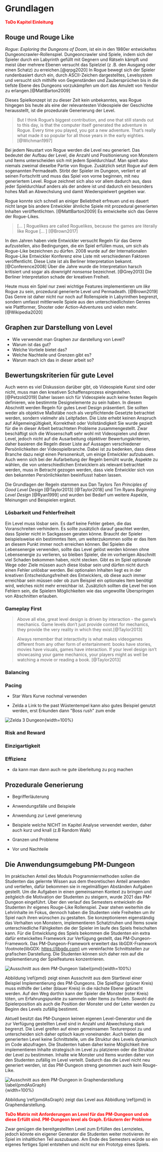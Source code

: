 # Grundlagen

<!--

*   Was ist Prozedurale Generierung
*   Was ist das PM Dungeon
*   Was ist gutes Level Design
*   Warum sind Graphen gut zur Analyse 

geschätzter Umfang 15% - 20%
-->

<span style="color:red"> **ToDo Kapitel Einleitung** </span>

## Rouge und Rouge Like

*Rogue: Exploring the Dungeons of Doom*, ist ein in den 1980er entwickeltes Dungeoncrawler-Rollenspiel. Dungeoncrawler sind Spiele, indem sich der Spieler durch ein Labyrinth gefüllt mit Gegnern und Rätseln kämpft und meist über mehrere Ebenen versucht das Spielziel (z .B. den Ausgang oder einen Schatz) zu erreichen.[@qrpg2020] In Rogue bewegt sich der Spieler rundenbasiert durch ein, durch ASCII-Zeichen dargestelltes, Levelsystem und versucht sich mithilfe von Gegenständen und Zaubersprüchen bis in die tiefste Ebene des Dungeons vorzukämpfen um dort das Amulett von Yendor zu erlangen.[@MattBarton2009]

Dieses Spielkonzept ist zu dieser Zeit kein unbekanntes, was Rogue hingegen bis heute als eine der relevantesten Videospiele der Geschichte herausstellt, ist die prozedurale Generierung der Level. 

> But I think Rogue’s biggest contribution, and one that still stands out to this day, is that the computer itself generated the adventure in Rogue. Every time you played, you got a new adventure. That’s really what made it so popular for all those years in the early eighties.[@Wichman1997]

Bei jedem Neustart von Rogue werden die Level neu generiert. Das bedeutet der Aufbau der Level, die Anzahl und Positionierung von Monstern und Items unterscheiden sich mit jedem Spieldurchlauf. Man spielt also niemals zweimal dieselbe Partie von Rogue. Zusätzlich setzt Rogue auf dem sogenannten Permadeath. Stirbt der Spieler im Dungeon, verliert er all seinen Fortschritt und muss das Spiel von vorne beginnen, mit neu generiertem Level. Rogue zeichnet sich also vor allem dadurch aus, dass jeder Spieldurchlauf anders als der andere ist und dadurch ein besonders hohes Maß an Abwechslung und damit Wiederspielwert gegeben war.  

Rogue konnte sich schnell an einiger Beliebtheit erfreuen und es dauert nicht lange bis andere Entwickler ähnliche Spiele mit prozedural generierten Inhalten veröffentlichten. [@MattBarton2009] Es entwickelte sich das Genre der Rogue-Likes.

> [... ] Roguelikes are called Roguelikes, because the games are literally like Rogue [... ] [@Brown2017]

In den Jahren haben viele Entwickler versucht Regeln für das Genre aufzustellen, also Bedingungen, die ein Spiel erfüllen muss, um sich als Rogue-Like bezeichnen zu dürfen. 2008 wurde auf der Internationalen Rogue-Like Entwickler Konferenz eine Liste mit verschiedenen Faktoren veröffentlicht. Diese Liste ist als Berliner Interpretation bekannt. [@Conference2008] Über die Jahre wurde die Interpretation harsch kritisiert und sogar als *downright nonsense* bezeichnet. [@Grey2013] Die Berliner Interpretation schade der kreativen Freiheit.

Heute muss ein Spiel nur zwei wichtige Features implementieren um *like* Rogue zu sein, prozedural generierte Level und Permadeath. [@Brown2019] Das Genre ist daher nicht nur noch auf Rollenspiele in Labyrinthen begrenzt, sondern umfasst mittlerweile Spiele aus den unterschiedlichsten Genres wie Plattformer, Shooter oder Action-Adventures und vielen mehr. [@Wikipedia2020]


## Graphen zur Darstellung von Level

- Wie verwendet man Graphen zur darstellung von Level?
- Warum ist das gut?
- Welche Vortiele bietet das?
- Welche Nachteile und Grenzen gibt es?
- Warum mach ich das in dieser arbeit so?

## Bewertungskriterien für gute Level

Auch wenn es viel Diskussion darüber gibt, ob Videospiele Kunst sind oder nicht, muss man den kreativen Schaffensprozess eingestehen.[@Petzold2019] Daher lassen sich für Videospiele auch keine festen Regeln definieren, wie bestimmte Designelemente zu sein haben. In diesem Abschnitt werden Regeln für gutes Level Design präsentiert. Sie sollten weder als objektive Maßstäbe noch als verpflichtende Gesetzte betrachtet werden, sondern vielmehr als Leitpfaden. Die Liste erhebt keinen Anspruch auf Allgemeingültigkeit, Korrektheit oder Vollständigkeit Sie wurde gezielt für die in dieser Arbeit betrachteten Probleme zusammengestellt. Zwar beschäftigt sich die Wissenschaft sehr wohl mit Videospielen und deren Level, jedoch nicht auf die Ausarbeitung objektiver Bewertungskriterien, daher basieren die Regeln dieser Liste auf Aussagen verschiedener Persönlichkeiten der Videospielbranche. Dabei ist zu bedenken, dass diese Branche dazu neigt einen Personenkult, um einige Entwickler aufzubauen. Auch wenn sich bei der Aufarbeitung der Regeln bemüht wurde, Aspekte zu wählen, die von unterschiedlichen Entwicklern als relevant betrachtet werden, muss in Betracht gezogen werden, dass viele Entwickler sich von den bekannten Persönlichkeiten beeinflusst haben lassen.

Die Grundlagen der Regeln stammen aus Dan Taylors *Ten Principles of Good Level Design* [@Taylor2013] [@Taylor2018] und Tim Ryans *Beginning Level Design* [@Ryan1999] und wurden bei Bedarf um weitere Aspekte, Meinungen und Beispielen ergänzt. 



### Lösbarkeit und Fehlerfreiheit

Ein Level muss lösbar sein. Es darf keine Fehler geben, die das Voranschreiten verhindern. Es sollte zusätzlich darauf geachtet werden, dass Spieler nicht in Sackgassen geraten könne. Braucht der Spieler beispielsweise ein bestimmtes Item, um weiterzukommen sollte er das Item an diesem Punkt immer noch erreichen können. Bei Spielen die Lebensenergie verwenden, sollte das Level gelöst werden können ohne Lebensenergie zu verlieren, so bleiben Spieler, die im vorherigen Abschnitt viel Schaden bekommen haben, nicht stecken. Gibt es im Spiel optionale Wege oder Ziele müssen auch diese lösbar sein und dürfen nicht durch einen Fehler unlösbar werden. Bei optionalen Inhalten liegt es in der kreativen Entscheidungsfreiheit des Entwicklers, ob diese auch immer erreichbar sein müssen oder ob zum Beispiel ein optionales Item benötigt wird, welches nicht mehr erreichbar ist. Zusätzlich sollten die Level frei von Fehlern sein, die Spielern Möglichkeiten wie das ungewollte Überspringen von Abschnitten erlauben.

### Gameplay First

> Above all else, great level design is driven by interaction - the game’s mechanics. Game levels don’t just provide context for mechanics, they provide the very reality in which they exist.[@Taylor2013]

> Always remember that interactivity is what makes videogames different from any other form of entertainment: books have stories, movies have visuals, games have interaction. If your level design isn’t showcasing your game mechanics, your players might as well be watching a movie or reading a book. [@Taylor2013]



### Balancing

### Pacing
- Star Wars Kurve nochmal verwenden

- Zelda a Link to the past Wüstentempel kann also gutes Beispiel genutzt werden, erst Erkunden dann "Boss rush" zum ende
 
![Zelda 3 Dungeon](figs/chapter2/Zelda3Dungeon.png){width=100%}

### Risk and Reward

### Einzigartigkeit

### Effizienz 
- da kann man dann auch ne gute überleitung zu pcg machen


## Prozedurale Generierung

- Begrifferläuterung

- Anwendungsfälle und Beispiele

- Anwendung zur Level generierung

- Beispiele welche NICHT im Kapitel Analyse verwendet werden, daher auch kurz und knall (z.B Random Walk)

- Granzen und Probleme

- Vor und Nachteile

## Die Anwendungsumgebung  PM-Dungeon

Im praktischen Anteil des Moduls Programmiermethoden sollen die Studenten das gelernte Wissen aus dem theoretischen Anteil anwenden und vertiefen, dafür bekommen sie in regelmäßigen Abständen Aufgaben gestellt. Um die Aufgaben in einen gemeinsamen Kontext zu bringen und zeitgleich die Motivation der Studenten zu steigern, wurde 2021 das PM-Dungeon eingeführt. Über den verlauf des Semesters entwickeln die Studenten ihr eigenes Rouge-Like Rollenspiel. Zwar stehen weiterhin die Lehrinhalte im Fokus, dennoch haben die Studenten viele Freiheiten um ihr Spiel nach ihren wünschen zu gestalten. Sie konzeptionieren eigenständig das Verhalten von Monstern, implementieren Schatztruhen und Items sowie unterschiedliche Fähigkeiten die der Spieler im laufe des Spiels freischalten kann. Für die Entwicklung des Spiels bekommen die Studenten ein extra dafür entwickeltes Framework zur Verfügung gestellt, das PM-Dungeon-Framework. Das PM-Dungeon-Framework erweitert das libGDX-Framework \footnote{libGDX: https://libgdx.com} um vereinfachte Schnittstellen zur grafischen Darstellung. Die Studenten können sich daher rein auf die Implementierung der Spielfeatures konzentrieren.

![Ausschnitt aus dem PM-Dungeon \label{pmd}](figs/chapter2/pmd.png){width=100%}

Abbildung \ref{pmd} zeigt einen Ausschnitt aus dem Startlevel einer Beispiel Implementierung des PM-Dungeons. Die Spielfigur (grüner Kreis) muss mithilfe der Leiter (blauer Kreis) in die nächste Ebene gebracht werden. Auf den Weg dorthin kann der Spieler die Monster (roter Kreis) töten, um Erfahrungspunkte zu sammeln oder Items zu finden. Sowohl die Spielerposition als auch die Position der Monster und der Leiter werden zu Beginn des Levels zufällig bestimmt. 

Aktuell besitzt das PM-Dungeon keinen eigenen Level-Generator und die zur Verfügung gestellten Level sind in Anzahl und Abwechslung stark begrenzt. Die Level greifen auf einen gemeinsamen Texturenpool zu und unterscheiden sich daher optisch kaum voneinander. Auch bieten die generierten Level keine Schnittstelle, um die Struktur des Levels dynamisch im Code abzufragen. Die Studenten haben daher keine Möglichkeit ihre implementieren Inhalte strategisch im Level zu platzieren oder die Struktur der Level zu bestimmen. Inhalte wie Monster und Items wurden daher von den Studenten zufällig im Level verteilt. Dadurch das die Level nicht neu generiert werden, ist das PM-Dungeon streng genommen auch kein Rouge-Like.

![Ausschnitt aus dem PM-Dungeon in Graphendarstellung \label{pmdAsGraph}](figs/chapter2/PMDExampleLevel1.png){width=100%}

Abbildung \ref{pmdAsGraph} zeigt das Level aus Abbidlung \ref{pmd} in Graphendarstellung. 

<span style="color:red"> **ToDo Matrix mit Anforderungen an Level für das PM-Dungeon und ob diese Erfüllt sind. PM-Dungeon level als Graph. Erläutern der Probleme** </span>







Zwar genügen die bereitgestellten Level zum Erfüllen des Lernzieles, jedoch könnte ein eigener Generator die Studenten weiter motivieren ihr Spiel im inhaltlichen Teil auszubauen. Am Ende des Semesters würde so ein eigenes fertiges Spiel entstehen und nicht nur ein Prototyp eines Spiels. 





